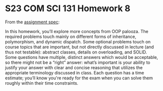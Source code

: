# S23 COM SCI 131 Homework 8

From the [assignment spec](CS131_HW_8.pdf):

In this homework, you’ll explore more concepts from OOP palooza. The required
problems touch mainly on different forms of inheritance, polymorphism, and
dynamic dispatch. Some optional problems touch on course topics that are
important, but not directly discussed in lecture (and thus not testable):
abstract classes, details on overloading, and SOLID. Some questions have
multiple, distinct answers which would be acceptable, so there might not be a
“right” answer: what’s important is your ability to justify your answer with
clear and concise reasoning that utilizes the appropriate terminology discussed
in class. Each question has a time estimate; you’ll know you're ready for the
exam when you can solve them roughly within their time constraints.
